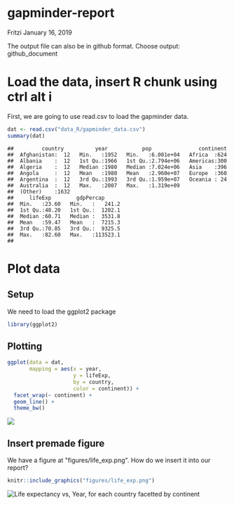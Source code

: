gapminder-report
================
Fritzi
January 16, 2019

The output file can also be in github format. Choose output: github\_document

Load the data, insert R chunk using ctrl alt i
==============================================

First, we are going to use read.csv to load the gapminder data.

``` r
dat <- read.csv("data_R/gapminder_data.csv")
summary(dat)
```

    ##         country          year           pop               continent  
    ##  Afghanistan:  12   Min.   :1952   Min.   :6.001e+04   Africa  :624  
    ##  Albania    :  12   1st Qu.:1966   1st Qu.:2.794e+06   Americas:300  
    ##  Algeria    :  12   Median :1980   Median :7.024e+06   Asia    :396  
    ##  Angola     :  12   Mean   :1980   Mean   :2.960e+07   Europe  :360  
    ##  Argentina  :  12   3rd Qu.:1993   3rd Qu.:1.959e+07   Oceania : 24  
    ##  Australia  :  12   Max.   :2007   Max.   :1.319e+09                 
    ##  (Other)    :1632                                                    
    ##     lifeExp        gdpPercap       
    ##  Min.   :23.60   Min.   :   241.2  
    ##  1st Qu.:48.20   1st Qu.:  1202.1  
    ##  Median :60.71   Median :  3531.8  
    ##  Mean   :59.47   Mean   :  7215.3  
    ##  3rd Qu.:70.85   3rd Qu.:  9325.5  
    ##  Max.   :82.60   Max.   :113523.1  
    ## 

Plot data
=========

Setup
-----

We need to load the ggplot2 package

``` r
library(ggplot2)
```

Plotting
--------

``` r
ggplot(data = dat,
       mapping = aes(x = year,
                     y = lifeExp,
                     by = country,
                     color = continent)) +
  facet_wrap(~ continent) +
  geom_line() +
  theme_bw()
```

![](my_report_markdown2_files/figure-markdown_github/unnamed-chunk-3-1.png)

Insert premade figure
---------------------

We have a figure at "figures/life\_exp.png". How do we insert it into our report?

``` r
knitr::include_graphics("figures/life_exp.png")
```

![Life expectancy vs, Year, for each country facetted by continent](figures/life_exp.png)
